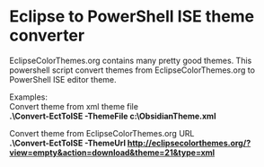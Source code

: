 Eclipse to PowerShell ISE theme converter
==========
EclipseColorThemes.org contains many pretty good themes. This powershell script convert themes from EclipseColorThemes.org to PowerShell ISE editor theme.

Examples:  
Convert theme from xml theme file  
**.\Convert-EctToISE -ThemeFile c:\ObsidianTheme.xml**  

Convert theme from EclipseColorThemes.org URL  
**.\Convert-EctToISE -ThemeUrl http://eclipsecolorthemes.org/?view=empty&action=download&theme=21&type=xml**

